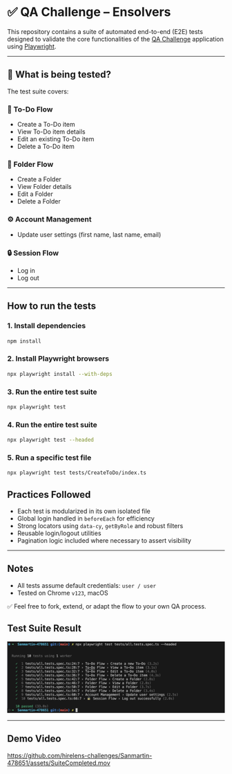 # ✅ QA Challenge – Ensolvers

This repository contains a suite of automated end-to-end (E2E) tests designed to validate the core functionalities of the [QA Challenge](https://qa-challenge.ensolvers.com) application using [Playwright](https://playwright.dev/).

---

## 🧪 What is being tested?

The test suite covers:

### 📝 To-Do Flow

- Create a To-Do item
- View To-Do item details
- Edit an existing To-Do item
- Delete a To-Do item

### 📂 Folder Flow

- Create a Folder
- View Folder details
- Edit a Folder
- Delete a Folder

### ⚙️ Account Management

- Update user settings (first name, last name, email)

### 🔒 Session Flow

- Log in
- Log out

---

## How to run the tests

### 1. Install dependencies

```bash
npm install
```

### 2. Install Playwright browsers

```bash
npx playwright install --with-deps
```

### 3. Run the entire test suite

```bash
npx playwright test
```

### 4. Run the entire test suite

```bash
npx playwright test --headed
```

### 5. Run a specific test file

```bash
npx playwright test tests/CreateToDo/index.ts
```

## Practices Followed

- Each test is modularized in its own isolated file
- Global login handled in `beforeEach` for efficiency
- Strong locators using `data-cy`, `getByRole` and robust filters
- Reusable login/logout utilities
- Pagination logic included where necessary to assert visibility

---

## Notes

- All tests assume default credentials: `user / user`
- Tested on Chrome `v123`, macOS

✅ Feel free to fork, extend, or adapt the flow to your own QA process.

## Test Suite Result

<img src="./assets/tests-passing.png" alt="All tests passing" width="700" />

---

## Demo Video

https://github.com/hirelens-challenges/Sanmartin-478651/assets/SuiteCompleted.mov
